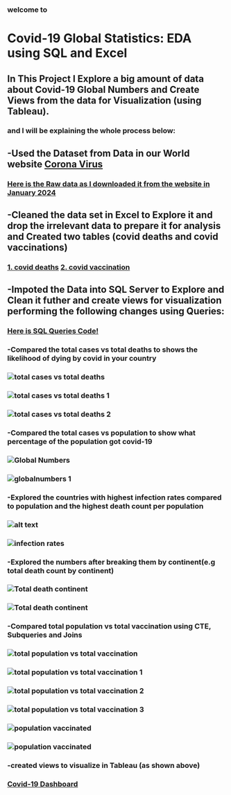### welcome to
# Covid-19 Global Statistics: EDA using SQL and Excel
## In This Project I Explore a big amount of data about Covid-19 Global Numbers and Create Views from the data for Visualization (using Tableau).
### and I will be explaining the whole process below:
## -Used the Dataset from Data in our World website [Corona Virus](https://ourworldindata.org/coronavirus)
### [Here is the Raw data as I downloaded it from the website in January 2024](https://github.com/safaamukhtar/PortfolioProjects/blob/DATA-EXPLORATION-IN-SQL/raw-covid-data.zip)
## -Cleaned the data set in Excel to Explore it and drop the irrelevant data to prepare it for analysis and Created two tables (covid deaths and covid vaccinations)
###               [1. covid deaths](https://github.com/safaamukhtar/PortfolioProjects/blob/DATA-EXPLORATION-IN-SQL/coviddeaths.xlsx)              [2. covid vaccination](https://github.com/safaamukhtar/PortfolioProjects/blob/DATA-EXPLORATION-IN-SQL/covidvaccination.xlsx)
## -Impoted the Data into SQL Server to Explore and Clean it futher and create views for visualization performing the following changes using Queries:
   ###            [Here is SQL Queries Code!](https://github.com/safaamukhtar/PortfolioProjects/blob/DATA-EXPLORATION-IN-SQL/COVID-19%20GLOBAL%20NUMBERS%20PROJECT%20.sql)
   ### -Compared the total cases vs total deaths to shows the likelihood of dying by covid in your country
   ### ![total cases vs total deaths](images/likelyhood.JPG)
   ### ![total cases vs total deaths 1](images/likelyhood2.PNG)
   ### ![total cases vs total deaths 2](images/likelyhood3.PNG)
   ### -Compared the total cases vs population to show what percentage of the population got covid-19
   ### ![Global Numbers](images/globalnumbers.PNG)
   ### ![globalnumbers 1](images/sheet1.PNG)
   ### -Explored the countries with highest infection rates compared to population and the highest death count per population
   ### ![alt text](images/sheet3.PNG)
   ### ![infection rates](sheet4.PNG)
   ### -Explored the numbers after breaking them by continent(e.g total death count by continent)
   ### ![Total death continent](images/continent.PNG)
   ### ![Total death continent](images/sheet2.PNG)
   ### -Compared total population vs total vaccination using **CTE**, **Subqueries** and **Joins**
   ### ![total population vs total vaccination](images/totaltotal.JPG)
   ### ![total population vs total vaccination 1](images/ctesubquery.JPG)
   ### ![total population vs total vaccination 2](images/totaltotal2.PNG)
   ### ![total population vs total vaccination 3](images/ctesubquery2.PNG)
   ### ![population vaccinated](images/sheet6.PNG)
   ### ![population vaccinated](images/sheet5.PNG)
   ### -created views to visualize in Tableau (as shown above)
   ### [Covid-19 Dashboard](https://public.tableau.com/app/profile/safaa.mukhtar/viz/COVID-19_17089632880450/Dashboard1)

